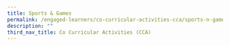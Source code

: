 ```yaml
---
title: Sports & Games
permalink: /engaged-learners/co-curricular-activities-cca/sports-n-games/basketball/
description: ""
third_nav_title: Co Curricular Activities (CCA)
---
```

